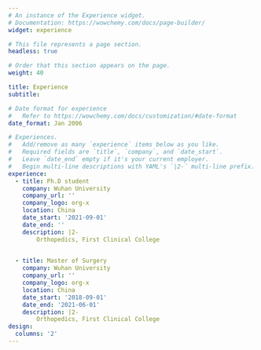 ```yaml
---
# An instance of the Experience widget.
# Documentation: https://wowchemy.com/docs/page-builder/
widget: experience

# This file represents a page section.
headless: true

# Order that this section appears on the page.
weight: 40

title: Experience
subtitle:

# Date format for experience
#   Refer to https://wowchemy.com/docs/customization/#date-format
date_format: Jan 2006

# Experiences.
#   Add/remove as many `experience` items below as you like.
#   Required fields are `title`, `company`, and `date_start`.
#   Leave `date_end` empty if it's your current employer.
#   Begin multi-line descriptions with YAML's `|2-` multi-line prefix.
experience:
  - title: Ph.D student
    company: Wuhan University
    company_url: ''
    company_logo: org-x
    location: China
    date_start: '2021-09-01'
    date_end: ''
    description: |2-
        Orthopedics, First Clinical College

        
  - title: Master of Surgery
    company: Wuhan University
    company_url: ''
    company_logo: org-x
    location: China
    date_start: '2018-09-01'
    date_end: '2021-06-01'
    description: |2-
        Orthopedics, First Clinical College
design:
  columns: '2'
---
```

